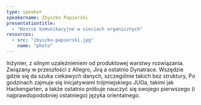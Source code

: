 ```yaml
---
type: speaker
speakername: Zbyszko Papierski
presentationtitle: 
  - "Wzorce komunikacyjne w sieciach organicznych"
resources:
  - src: "zbyszko-papierski.jpg"
    name: "photo"
---
```

Inżynier, z silnym uzależnieniem od produktowej warstwy rozwiązania. Związany w przeszłości z Allegro, Jirą a ostatnio Dynatrace. Wszędzie gdzie się da szuka ciekawych danych, szczególnie takich bez struktury, Po godzinach zajmuje się inicjatywami trójmiejskiego JUGa, takimi jak Hackengarten, a także ostatnio próbuje nauczyć się swojego pierwszego (i najprawdopodobniej ostatniego) języka orientalnego.
